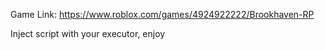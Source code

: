 Game Link: https://www.roblox.com/games/4924922222/Brookhaven-RP

Inject script with your executor, enjoy

